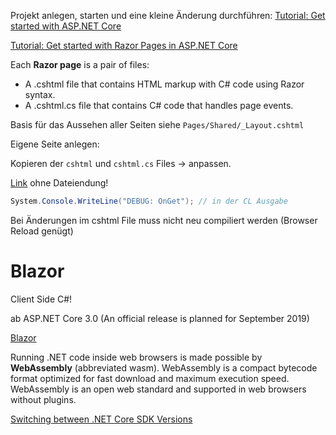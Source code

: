 Projekt anlegen, starten und eine kleine Änderung durchführen:
[Tutorial: Get started with ASP.NET Core](https://docs.microsoft.com/en-us/aspnet/core/getting-started/index?view=aspnetcore-2.2&tabs=macos)

[Tutorial: Get started with Razor Pages in ASP.NET Core](https://docs.microsoft.com/en-us/aspnet/core/tutorials/razor-pages/razor-pages-start?view=aspnetcore-2.2&tabs=visual-studio)

Each **Razor page** is a pair of files:
- A .cshtml file that contains HTML markup with C# code using Razor syntax.
- A .cshtml.cs file that contains C# code that handles page events.

Basis für das Aussehen aller Seiten siehe `Pages/Shared/_Layout.cshtml`

Eigene Seite anlegen:

Kopieren der `cshtml` und `cshtml.cs` Files -> anpassen.

[Link](https://localhost:5001/MyPage) ohne Dateiendung!

```csharp
System.Console.WriteLine("DEBUG: OnGet"); // in der CL Ausgabe
```

Bei Änderungen im cshtml File muss nicht neu compiliert werden (Browser Reload genügt)


# Blazor

Client Side C#!

ab ASP.NET Core 3.0 (An official release is planned for September 2019)

[Blazor](https://docs.microsoft.com/en-us/aspnet/core/blazor/?view=aspnetcore-3.0)

Running .NET code inside web browsers is made possible by **WebAssembly** (abbreviated wasm). WebAssembly is a compact bytecode format optimized for fast download and maximum execution speed. WebAssembly is an open web standard and supported in web browsers without plugins.

[Switching between .NET Core SDK Versions](https://markheath.net/post/switching-between-netcore-sdk-versions)


